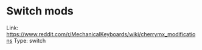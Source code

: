 # Switch mods

Link: https://www.reddit.com/r/MechanicalKeyboards/wiki/cherrymx_modifications
Type: switch